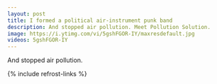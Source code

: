 ```yaml
---
layout: post
title: I formed a political air-instrument punk band
description: And stopped air pollution. Meet Pollution Solution.
image: https://i.ytimg.com/vi/5gshFGOR-IY/maxresdefault.jpg
videos: 5gshFGOR-IY
---
```


And stopped air pollution.

<div class="youtube-player" data-id="{{ page.videos }}" data-thumb="{{ page.image }}"></div>

{% include refrost-links %}
